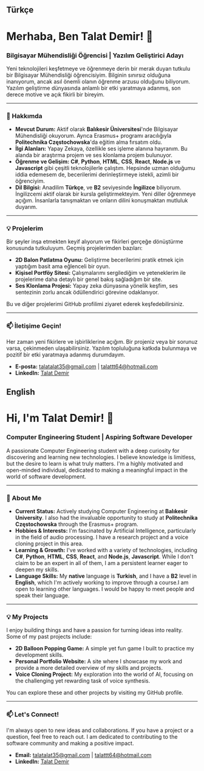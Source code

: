 ## Türkçe 
# Merhaba, Ben Talat Demir! 👋

### Bilgisayar Mühendisliği Öğrencisi | Yazılım Geliştirici Adayı

Yeni teknolojileri keşfetmeye ve öğrenmeye derin bir merak duyan tutkulu bir Bilgisayar Mühendisliği öğrencisiyim. Bilginin sınırsız olduğuna inanıyorum, ancak asıl önemli olanın öğrenme arzusu olduğunu biliyorum. Yazılım geliştirme dünyasında anlamlı bir etki yaratmaya adanmış, son derece motive ve açık fikirli bir bireyim.

---

### 🚀 Hakkımda

* **Mevcut Durum:** Aktif olarak **Balıkesir Üniversitesi**'nde Bilgisayar Mühendisliği okuyorum. Ayrıca Erasmus+ programı aracılığıyla **Politechnika Częstochowska**'da eğitim alma fırsatım oldu.
* **İlgi Alanları:** Yapay Zekaya, özellikle ses işleme alanına hayranım. Bu alanda bir araştırma projem ve ses klonlama projem bulunuyor.
* **Öğrenme ve Gelişim:** **C#**, **Python**, **HTML**, **CSS**, **React**, **Node.js** ve **Javascript** gibi çeşitli teknolojilerle çalıştım. Hepsinde uzman olduğumu iddia edemesem de, becerilerimi derinleştirmeye istekli, azimli bir öğrenciyim.
* **Dil Bilgisi:** Anadilim **Türkçe**, ve **B2** seviyesinde **İngilizce** biliyorum. İngilizcemi aktif olarak bir kursla geliştirmekteyim. Yeni diller öğrenmeye açığım. İnsanlarla tanışmaktan ve onların dilini konuşmaktan mutluluk duyarım.

---

### 💡 Projelerim

Bir şeyler inşa etmekten keyif alıyorum ve fikirleri gerçeğe dönüştürme konusunda tutkuluyum. Geçmiş projelerimden bazıları:

* **2D Balon Patlatma Oyunu:** Geliştirme becerilerimi pratik etmek için yaptığım basit ama eğlenceli bir oyun.
* **Kişisel Portföy Sitesi:** Çalışmalarımı sergilediğim ve yeteneklerim ile projelerime daha detaylı bir genel bakış sağladığım bir site.
* **Ses Klonlama Projesi:** Yapay zeka dünyasına yönelik keşfim, ses sentezinin zorlu ancak ödüllendirici görevine odaklanıyor.

Bu ve diğer projelerimi GitHub profilimi ziyaret ederek keşfedebilirsiniz.

---

### 📫 İletişime Geçin!

Her zaman yeni fikirlere ve işbirliklerine açığım. Bir projeniz veya bir sorunuz varsa, çekinmeden ulaşabilirsiniz. Yazılım topluluğuna katkıda bulunmaya ve pozitif bir etki yaratmaya adanmış durumdayım.

* **E-posta:** talatalat35@gmail.com | talattt64@hotmail.com
* **LinkedIn:** [Talat Demir](https://www.linkedin.com/in/talat-demir-93462029a/)
## English
# Hi, I'm Talat Demir! 👋

### Computer Engineering Student | Aspiring Software Developer

A passionate Computer Engineering student with a deep curiosity for discovering and learning new technologies. I believe knowledge is limitless, but the desire to learn is what truly matters. I'm a highly motivated and open-minded individual, dedicated to making a meaningful impact in the world of software development.

---

### 🚀 About Me

* **Current Status:** Actively studying Computer Engineering at **Balıkesir University**. I also had the invaluable opportunity to study at **Politechnika Częstochowska** through the Erasmus+ program.
* **Hobbies & Interests:** I'm fascinated by Artificial Intelligence, particularly in the field of audio processing. I have a research project and a voice cloning project in this area.
* **Learning & Growth:** I've worked with a variety of technologies, including **C#**, **Python**, **HTML**, **CSS**, **React**, and **Node.js**, **Javascript**. While I don't claim to be an expert in all of them, I am a persistent learner eager to deepen my skills.
* **Language Skills:** My **native** language is **Turkish**, and I have a **B2** level in **English**, which I'm actively working to improve through a course.I am open to learning other languages. I would be happy to meet people and speak their language.

---

### 💡 My Projects

I enjoy building things and have a passion for turning ideas into reality. Some of my past projects include:

* **2D Balloon Popping Game:** A simple yet fun game I built to practice my development skills.
* **Personal Portfolio Website:** A site where I showcase my work and provide a more detailed overview of my skills and projects.
* **Voice Cloning Project:** My exploration into the world of AI, focusing on the challenging yet rewarding task of voice synthesis.

You can explore these and other projects by visiting my GitHub profile.

---

### 📫 Let's Connect!

I'm always open to new ideas and collaborations. If you have a project or a question, feel free to reach out. I am dedicated to contributing to the software community and making a positive impact.

* **Email:** talatalat35@gmail.com | talattt64@hotmail.com
* **LinkedIn:** [Talat Demir](https://www.linkedin.com/in/talat-demir-93462029a/)
